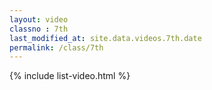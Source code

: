 ```yaml
---
layout: video
classno : 7th
last_modified_at: site.data.videos.7th.date
permalink: /class/7th
---
```


{% include list-video.html %}
